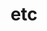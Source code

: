 ---
layout: list
title: etc
slug: dev
menu: true
submenu: true
order: 9
description: >
  about Dev
---